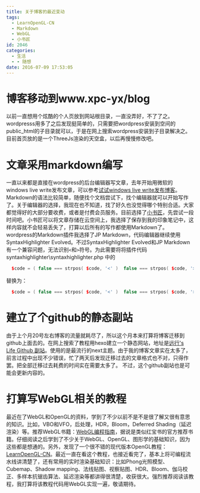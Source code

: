 ```yaml
---
title: 关于博客的最近变动
tags:
  - LearnOpenGL-CN
  - Markdown
  - WebGL
  - 小书匠
id: 2046
categories:
  - 生活
  - - 随想
date: 2016-07-09 17:53:05
---
```


# 博客移动到www.xpc-yx/blog

以前一直想用个炫酷的个人页放到网站根目录，一直没弄好，不了了之。wordpresss用多了之后发现挺简单的，只需要把wordpress安装到空间的public_html的子目录就可以，于是在网上搜索wordpress安装到子目录解决之。目前首页放的是一个ThreeJs渲染的天空盒，以后再慢慢修改吧。

# 文章采用markdown编写

一直以来都是直接在wordpress的后台编辑器写文章，去年开始用微软的windows live write发布文章，可以参考[试试windows live write发布博客](http://www.xpc-yx.com/blog/2015/11/25/%E8%AF%95%E8%AF%95windows-live-write%E5%8F%91%E5%B8%83%E5%8D%9A%E5%AE%A2/)。
Markdown的语法比较简单，随便找个文档尝试下，找个编辑器就可以开始写作了。关于编辑器的选择，我现在也不知道，找了好久也没觉得哪个特别合适。大家都觉得好的大部分要收费，或者是付费会员服务。目前选择了[小书匠](http://soft.xiaoshujiang.com/)，先尝试一段时间吧。小书匠可以将文章存储在云空间上，我选择了保存到我的印象笔记中，这样内容就不会轻易丢失了，打算以后所有的写作都使用Markdown了。
wordpress的Markdown插件我选择了JP Markdown，代码编辑器继续使用SyntaxHighlighter Evolved。不过SyntaxHighlighter Evolved和JP Markdown有一个兼容问题，无法识别`<`和`>`符号。为此需要将将插件代码syntaxhighlighter\syntaxhighlighter.php 中的

``` cpp
  $code = ( false === strpos( $code, '<' )  false === strpos( $code, '>' )  2 == $this->get_code_format($post) ) ? strip_tags( $code ) : htmlspecialchars( $code ); 
```

替换为：

``` cpp
  $code = ( false === strpos( $code, '<' )  false === strpos( $code, '>' ) ) ? strip_tags( $code ) : htmlspecialchars( $code ); 
```

# 建立了个github的静态副站

由于上个月20号左右博客的流量就耗尽了，所以这个月本来打算将博客迁移到github上面去的。在网上搜索了教程用hexo建立一个静态网站，地址是[远行's Life Github 副站](https://xpc-yx.github.io/)。使用的是最流行的next主题。由于我的博客文章实在太多了，前言过程中出现不少错误，忙了两天后发现迁移过去的文章格式也不对，只得作罢。把全部迁移过去耗费的时间实在需要太多了。
不过，这个github副站也是可能会更新内容的。

# 打算写WebGL相关的教程

最近在了WebGL和OpenGL的资料，学到了不少以前不是不是很了解又很有意思的知识。比如，VBO和VFO，后处理，HDR，Bloom，Deferred Shading（延迟渲染）等。推荐WebGL书籍：[WebGL编程指南](https://book.douban.com/subject/25909351/)，据说是类似红宝书的官方推荐书籍。仔细阅读之后学到了不少关于WebGL、OpenGL、图形学的基础知识，因为这些都是想通的。另外，发现了一个很不错的现代版本OpenGL教程：[ LearnOpenGL-CN](https://learnopengl-cn.readthedocs.io/zh/latest/)。最近一直在看这个教程，也接近看完了，基本上将可编程流水线讲清楚了，还有常用的实时渲染基础知识：比如Phong光照模型、Cubemap、Shadow mapping、法线贴图、视察贴图、HDR、Bloom、伽马校正、多样本抗锯齿算法、延迟渲染等都讲得很清楚，收获很大。强烈推荐阅读该教程，我打算将该教程代码用WebGL实现一遍，敬请期待。